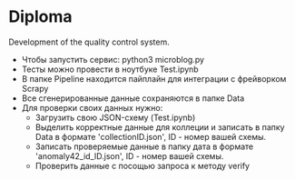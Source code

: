 # Diploma
Development of the quality control system.

* Чтобы запустить сервис: python3 microblog.py
* Тесты можно провести в ноутбуке Test.ipynb
* В папке Pipeline находится пайплайн для интеграции с фрейворком Scrapy
* Все сгенерированные данные сохраняются в папке Data
* Для проверки своих данных нужно:
  * Загрузить свою JSON-схему (Test.ipynb)
  * Выделить корректные данные для коллеции и записать в папку Data в формате 'collectionID.json', ID - номер вашей схемы.
  * Записать проверяемые данные в папку дата в формате 'anomaly42_id_ID.json', ID - номер вашей схемы.
  * Проверить данные с посощью запроса к методу verify 
